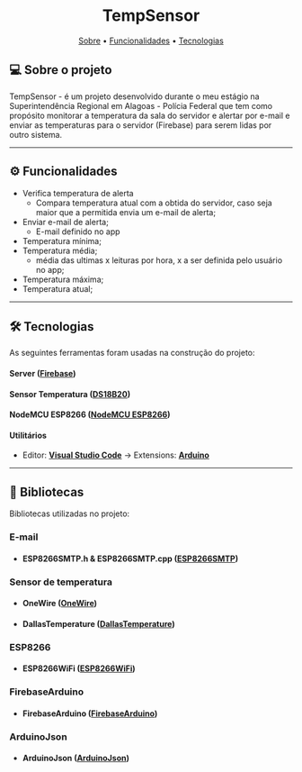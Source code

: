 <h1 align="center"> 
	TempSensor
</h1>

<p align="center">
 <a href="#-sobre-o-projeto">Sobre</a> •
 <a href="#-funcionalidades">Funcionalidades</a> •
 <a href="#-tecnologias">Tecnologias</a> 
</p>


## 💻 Sobre o projeto

TempSensor - é um projeto desenvolvido durante o meu estágio na Superintendência Regional em Alagoas - Polícia Federal que tem como propósito monitorar a temperatura da sala do servidor e alertar por e-mail e enviar as temperaturas para o servidor (Firebase) para serem lidas por outro sistema.

---

## ⚙️ Funcionalidades

- Verifica temperatura de alerta
  - Compara temperatura atual com a obtida do servidor, caso seja maior que a permitida envia um e-mail de alerta;
- Enviar e-mail de alerta;
  - E-mail definido no app
- Temperatura mínima;
- Temperatura média;
  - média das ultimas x leituras por hora, x a ser definida pelo usuário no app;
- Temperatura máxima;
- Temperatura atual;

---

## 🛠 Tecnologias

As seguintes ferramentas foram usadas na construção do projeto:

#### **Server**  ([Firebase](https://firebase.google.com/))
#### **Sensor Temperatura**  ([DS18B20](https://datasheets.maximintegrated.com/en/ds/DS18B20.pdf))
#### **NodeMCU ESP8266**  ([NodeMCU ESP8266](https://components101.com/development-boards/nodemcu-esp8266-pinout-features-and-datasheet))

#### **Utilitários**
-   Editor:  **[Visual Studio Code](https://code.visualstudio.com/)**  → Extensions:  **[Arduino](https://marketplace.visualstudio.com/items?itemName=vsciot-vscode.vscode-arduino)**

---

## 📘 Bibliotecas

Bibliotecas utilizadas no projeto:

### E-mail
- #### **ESP8266SMTP.h & ESP8266SMTP.cpp**  ([ESP8266SMTP](https://github.com/CosmicBoris/ESP8266SMTP/tree/master/src))

### Sensor de temperatura
- #### **OneWire**  ([OneWire](https://blogmasterwalkershop.com.br/arquivos/libs/OneWire.zip))
- #### **DallasTemperature**  ([DallasTemperature](https://blogmasterwalkershop.com.br/arquivos/libs/DallasTemperature.zip))

### ESP8266
- #### **ESP8266WiFi**  ([ESP8266WiFi](https://github.com/esp8266/Arduino/tree/master/libraries/ESP8266WiFi))
### FirebaseArduino
- #### **FirebaseArduino**  ([FirebaseArduino](https://github.com/FirebaseExtended/firebase-arduino))
### ArduinoJson
- #### **ArduinoJson**  ([ArduinoJson](https://github.com/bblanchon/ArduinoJson))


